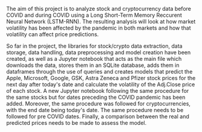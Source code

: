 The aim of this project is to analyze stock and cryptocurrency data before COVID and during COVID using a Long Short-Term Memory Reccurent Neural Network (LSTM-RNN). The resulting analysis will look at how market volatility has been affected by the pandemic in both markets and how that volatility can affect price predictions. 

So far in the project, the libraries for stock/crypto data extraction, data storage, data handling, data preprocessing and model creation have been created, as well as a Jupyter notebook that acts as the main file which downloads the data, stores them in an SQLite database, adds them in dataframes through the use of queries and creates models that predict the Apple, Microsoft, Google, GSK, Astra Zeneca and Pfizer stock prices for the next day after today's date and calculate the volatility of the Adj.Close price of each stock. A new Jupyter notebook following the same procedure for the same stocks but for dates preceding the COVID pandemic has been added. Moreover, the same procedure was followed for cryptocurrencies, with the end date being today's date. The same procedure needs to be followed for pre COVID dates. Finally, a comparison between the real and predicted prices needs to be made to assess the model.
